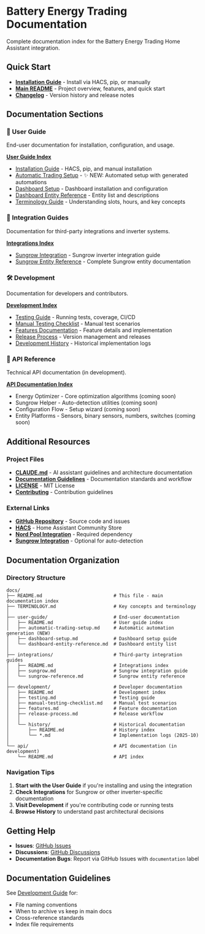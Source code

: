 # Battery Energy Trading Documentation

Complete documentation index for the Battery Energy Trading Home Assistant integration.

## Quick Start

- **[Installation Guide](../INSTALLATION.md)** - Install via HACS, pip, or manually
- **[Main README](../README.md)** - Project overview, features, and quick start
- **[Changelog](../CHANGELOG.md)** - Version history and release notes

## Documentation Sections

### 📖 User Guide

End-user documentation for installation, configuration, and usage.

**[User Guide Index](user-guide/README.md)**

- [Installation Guide](../INSTALLATION.md) - HACS, pip, and manual installation
- [Automatic Trading Setup](user-guide/automatic-trading-setup.md) - ✨ NEW: Automated setup with generated automations
- [Dashboard Setup](user-guide/dashboard-setup.md) - Dashboard installation and configuration
- [Dashboard Entity Reference](user-guide/dashboard-entity-reference.md) - Entity list and descriptions
- [Terminology Guide](TERMINOLOGY.md) - Understanding slots, hours, and key concepts

### 🔌 Integration Guides

Documentation for third-party integrations and inverter systems.

**[Integrations Index](integrations/README.md)**

- [Sungrow Integration](integrations/sungrow.md) - Sungrow inverter integration guide
- [Sungrow Entity Reference](integrations/sungrow-reference.md) - Complete Sungrow entity documentation

### 🛠️ Development

Documentation for developers and contributors.

**[Development Index](development/README.md)**

- [Testing Guide](development/testing.md) - Running tests, coverage, CI/CD
- [Manual Testing Checklist](development/manual-testing-checklist.md) - Manual test scenarios
- [Features Documentation](development/features.md) - Feature details and implementation
- [Release Process](development/release-process.md) - Version management and releases
- [Development History](development/history/README.md) - Historical implementation logs

### 🔧 API Reference

Technical API documentation (in development).

**[API Documentation Index](api/README.md)**

- Energy Optimizer - Core optimization algorithms (coming soon)
- Sungrow Helper - Auto-detection utilities (coming soon)
- Configuration Flow - Setup wizard (coming soon)
- Entity Platforms - Sensors, binary sensors, numbers, switches (coming soon)

## Additional Resources

### Project Files
- **[CLAUDE.md](../CLAUDE.md)** - AI assistant guidelines and architecture documentation
- **[Documentation Guidelines](DOCUMENTATION_GUIDELINES.md)** - Documentation standards and workflow
- **[LICENSE](../LICENSE)** - MIT License
- **[Contributing](development/README.md#contributing)** - Contribution guidelines

### External Links
- **[GitHub Repository](https://github.com/Tsopic/battery_energy_trading)** - Source code and issues
- **[HACS](https://hacs.xyz/)** - Home Assistant Community Store
- **[Nord Pool Integration](https://github.com/custom-components/nordpool)** - Required dependency
- **[Sungrow Integration](https://github.com/mkaiser/Sungrow-SHx-Inverter-Modbus-Home-Assistant/)** - Optional for auto-detection

## Documentation Organization

### Directory Structure

```
docs/
├── README.md                          # This file - main documentation index
├── TERMINOLOGY.md                     # Key concepts and terminology
│
├── user-guide/                        # End-user documentation
│   ├── README.md                      # User guide index
│   ├── automatic-trading-setup.md     # Automatic automation generation (NEW)
│   ├── dashboard-setup.md             # Dashboard setup guide
│   └── dashboard-entity-reference.md  # Dashboard entity list
│
├── integrations/                      # Third-party integration guides
│   ├── README.md                      # Integrations index
│   ├── sungrow.md                     # Sungrow integration guide
│   └── sungrow-reference.md           # Sungrow entity reference
│
├── development/                       # Developer documentation
│   ├── README.md                      # Development index
│   ├── testing.md                     # Testing guide
│   ├── manual-testing-checklist.md    # Manual test scenarios
│   ├── features.md                    # Feature documentation
│   ├── release-process.md             # Release workflow
│   │
│   └── history/                       # Historical documentation
│       ├── README.md                  # History index
│       └── *.md                       # Implementation logs (2025-10)
│
└── api/                               # API documentation (in development)
    └── README.md                      # API index
```

### Navigation Tips

1. **Start with the User Guide** if you're installing and using the integration
2. **Check Integrations** for Sungrow or other inverter-specific documentation
3. **Visit Development** if you're contributing code or running tests
4. **Browse History** to understand past architectural decisions

## Getting Help

- **Issues**: [GitHub Issues](https://github.com/Tsopic/battery_energy_trading/issues)
- **Discussions**: [GitHub Discussions](https://github.com/Tsopic/battery_energy_trading/discussions)
- **Documentation Bugs**: Report via GitHub Issues with `documentation` label

## Documentation Guidelines

See [Development Guide](development/README.md#contributing) for:
- File naming conventions
- When to archive vs keep in main docs
- Cross-reference standards
- Index file requirements
